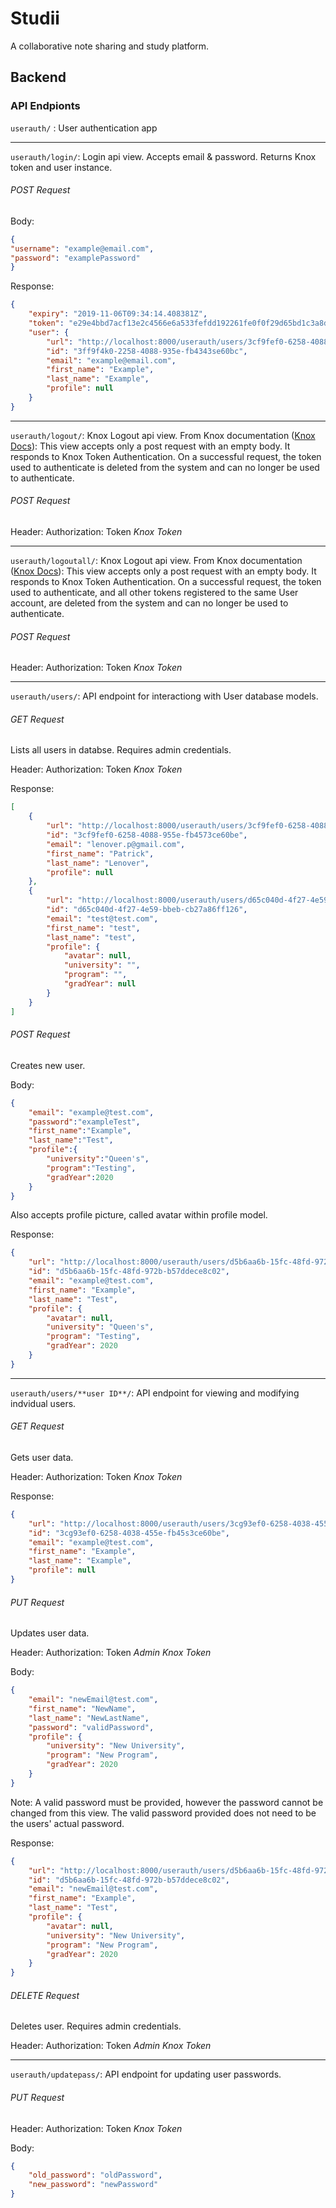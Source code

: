 # Studii
A collaborative note sharing and study platform.

## Backend
### API Endpionts
`userauth/` : User authentication app

------------

`userauth/login/`: Login api view. Accepts email & password. Returns Knox token and user instance.

###### POST Request
Body: 
```json
{
"username": "example@email.com",
"password": "examplePassword"
}
```
Response:
```json
{
    "expiry": "2019-11-06T09:34:14.408381Z",
    "token": "e29e4bbd7acf13e2c4566e6a533fefdd192261fe0f0f29d65bd1c3a8d0217a37",
    "user": {
        "url": "http://localhost:8000/userauth/users/3cf9fef0-6258-4088-955e-fb4573ce60be/",
        "id": "3ff9f4k0-2258-4088-935e-fb4343se60bc",
        "email": "example@email.com",
        "first_name": "Example",
        "last_name": "Example",
        "profile": null
    }
}
```
------------

`userauth/logout/`: Knox Logout api view. From Knox documentation ([Knox Docs](https://james1345.github.io/django-rest-knox/ "Knox Docs")): This view accepts only a post request with an empty body. It responds to Knox Token Authentication. On a successful request, the token used to authenticate is deleted from the system and can no longer be used to authenticate.

###### POST Request
Header:
Authorization: Token *Knox Token*

------------

`userauth/logoutall/`: Knox Logout api view. From Knox documentation ([Knox Docs](https://james1345.github.io/django-rest-knox/ "Knox Docs")): This view accepts only a post request with an empty body. It responds to Knox Token Authentication. On a successful request, the token used to authenticate, and all other tokens registered to the same User account, are deleted from the system and can no longer be used to authenticate.

###### POST Request

Header:
Authorization: Token *Knox Token*

------------

`userauth/users/`: API endpoint for interactiong with User database models.

###### GET Request
Lists all users in databse. Requires admin credentials.

Header:
Authorization: Token *Knox Token*

Response:
```json
[
    {
        "url": "http://localhost:8000/userauth/users/3cf9fef0-6258-4088-955e-fb4573ce60be/",
        "id": "3cf9fef0-6258-4088-955e-fb4573ce60be",
        "email": "lenover.p@gmail.com",
        "first_name": "Patrick",
        "last_name": "Lenover",
        "profile": null
    },
    {
        "url": "http://localhost:8000/userauth/users/d65c040d-4f27-4e59-bbeb-cb27a86ff126/",
        "id": "d65c040d-4f27-4e59-bbeb-cb27a86ff126",
        "email": "test@test.com",
        "first_name": "test",
        "last_name": "test",
        "profile": {
            "avatar": null,
            "university": "",
            "program": "",
            "gradYear": null
        }
    }
]
```

###### POST Request
Creates new user.

Body:
```json
{
	"email": "example@test.com",
	"password":"exampleTest",
	"first_name":"Example",
	"last_name":"Test",
	"profile":{
		"university":"Queen's",
		"program":"Testing",
		"gradYear":2020
	}
}
```
Also accepts profile picture, called avatar within profile  model.

Response:
```json
{
    "url": "http://localhost:8000/userauth/users/d5b6aa6b-15fc-48fd-972b-b57ddece8c02/",
    "id": "d5b6aa6b-15fc-48fd-972b-b57ddece8c02",
    "email": "example@test.com",
    "first_name": "Example",
    "last_name": "Test",
    "profile": {
        "avatar": null,
        "university": "Queen's",
        "program": "Testing",
        "gradYear": 2020
    }
}
```
------------
`userauth/users/**user ID**/`: API endpoint for viewing and modifying indvidual users.

###### GET Request
Gets user data.

Header:
Authorization: Token *Knox Token*

Response:
```json
{
    "url": "http://localhost:8000/userauth/users/3cg93ef0-6258-4038-455e-fb45s3ce60be/",
    "id": "3cg93ef0-6258-4038-455e-fb45s3ce60be",
    "email": "example@test.com",
    "first_name": "Example",
    "last_name": "Example",
    "profile": null
}
```

###### PUT Request
Updates user data.

Header:
Authorization: Token *Admin Knox Token*

Body:
```json
{
    "email": "newEmail@test.com",
    "first_name": "NewName",
    "last_name": "NewLastName",
    "password": "validPassword",
    "profile": {
        "university": "New University",
        "program": "New Program",
        "gradYear": 2020
    }
}
```
Note: A valid password must be provided, however the password cannot be changed from this view. The valid password provided does not need to be the users' actual password.

Response:
```json
{
    "url": "http://localhost:8000/userauth/users/d5b6aa6b-15fc-48fd-972b-b57ddece8c02/",
    "id": "d5b6aa6b-15fc-48fd-972b-b57ddece8c02",
    "email": "newEmail@test.com",
    "first_name": "Example",
    "last_name": "Test",
    "profile": {
        "avatar": null,
        "university": "New University",
        "program": "New Program",
        "gradYear": 2020
    }
}
```

###### DELETE Request
Deletes user. Requires admin credentials.

Header:
Authorization: Token *Admin Knox Token*

------------

`userauth/updatepass/`: API endpoint for updating user passwords.

###### PUT Request

Header:
Authorization: Token *Knox Token*

Body:
```json
{
	"old_password": "oldPassword",
	"new_password": "newPassword"
}
```